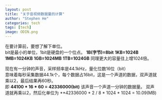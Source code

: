 ```yaml
---
layout: post
title: "关于音视频数据量的计算"
author: "Stephen He"
categories: tech
tags: [tech]
image: ODIN.png
---
```

在要计算前，要想了解下单位。  
bit是最小的单位，1bit是硬盘的一个位点。
**1B(字节)=8bit**  **1KB=1024B**  **1MB=1024KB**  **1GB=1024MB**  **1TB=1024GB** 同理更大的容量往上增1024倍。  



现在有一分钟的声音，采样频率是44.1kHz，量化位数16位（bit）  
意味着每秒采集数据44.1k个，每个数据占16bit，这是一个声道的数据，双声道就乘以2，最后结果再60秒。  
即 **44100 * 16 * 60 = 42336000(bit)**  该声音一个声道一分钟的数据量。 双声道就再乘以2，然后化单位为 **42336000 * 2 / 8 * 1024 * 1024 = 10.09(MB)  
